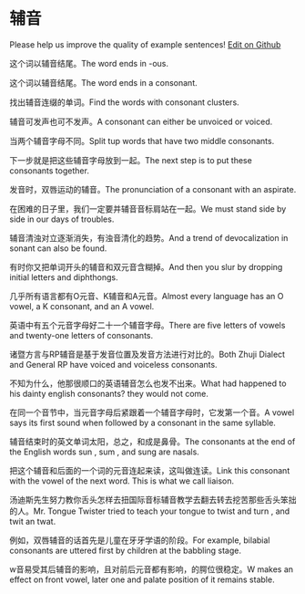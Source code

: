# 辅音

Please help us improve the quality of example sentences! [Edit on Github](https://github.com/jiyushe/jiyu-example-sentence-source/blob/main/chinese/fuyin_1.md)

<p><span class="chinese">这个词以辅音结尾。</span><span class="english">The word ends in -ous.</span></p>

<p><span class="chinese">这个词以辅音结尾。</span><span class="english">The word ends in a consonant.</span></p>

<p><span class="chinese">找出辅音连缀的单词。</span><span class="english">Find the words with consonant clusters.</span></p>

<p><span class="chinese">辅音可发声也可不发声。</span><span class="english">A consonant can either be unvoiced or voiced.</span></p>

<p><span class="chinese">当两个辅音字母不同。</span><span class="english">Split tup words that have two middle consonants.</span></p>

<p><span class="chinese">下一步就是把这些辅音字母放到一起。</span><span class="english">The next step is to put these consonants together.</span></p>

<p><span class="chinese">发音时，双唇运动的辅音。</span><span class="english">The pronunciation of a consonant with an aspirate.</span></p>

<p><span class="chinese">在困难的日子里，我们一定要并辅音音标肩站在一起。</span><span class="english">We must stand side by side in our days of troubles.</span></p>

<p><span class="chinese">辅音清浊对立逐渐消失，有浊音清化的趋势。</span><span class="english">And a trend of devocalization in sonant can also be found.</span></p>

<p><span class="chinese">有时你又把单词开头的辅音和双元音含糊掉。</span><span class="english">And then you slur by dropping initial letters and diphthongs.</span></p>

<p><span class="chinese">几乎所有语言都有O元音、K辅音和A元音。</span><span class="english">Almost every language has an O vowel, a K consonant, and an A vowel.</span></p>

<p><span class="chinese">英语中有五个元音字母好二十一个辅音字母。</span><span class="english">There are five letters of vowels and twenty-one letters of consonants.</span></p>

<p><span class="chinese">诸暨方言与RP辅音是基于发音位置及发音方法进行对比的。</span><span class="english">Both Zhuji Dialect and General RP have voiced and voiceless consonants.</span></p>

<p><span class="chinese">不知为什么，他那很顺口的英语辅音怎么也发不出来。</span><span class="english">What had happened to his dainty english consonants? they would not come.</span></p>

<p><span class="chinese">在同一个音节中，当元音字母后紧跟着一个辅音字母时，它发第一个音。</span><span class="english">A vowel says its first sound when followed by a consonant in the same syllable.</span></p>

<p><span class="chinese">辅音结束时的英文单词太阳，总之，和成是鼻骨。</span><span class="english">The consonants at the end of the English words sun , sum , and sung are nasals.</span></p>

<p><span class="chinese">把这个辅音和后面的一个词的元音连起来读，这叫做连读。</span><span class="english">Link this consonant with the vowel of the next word. This is what we call liaison.</span></p>

<p><span class="chinese">汤迪斯先生努力教你舌头怎样去扭国际音标辅音教学去翻去转去挖苦那些舌头笨拙的人。</span><span class="english">Mr. Tongue Twister tried to teach your tongue to twist and turn , and twit an twat.</span></p>

<p><span class="chinese">例如，双唇辅音的话首先是儿童在牙牙学语的阶段。</span><span class="english">For example, bilabial consonants are uttered first by children at the babbling stage.</span></p>

<p><span class="chinese">w音易受其后辅音的影响，且对前后元音都有影响，的腭位很稳定。</span><span class="english">W makes an effect on front vowel, later one and palate position of it remains stable.</span></p>

